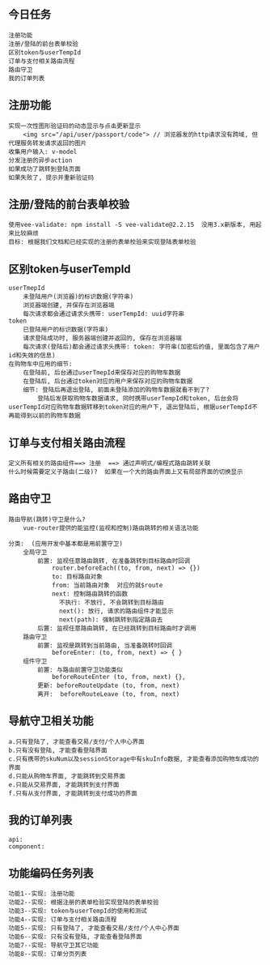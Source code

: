## 今日任务
	注册功能
	注册/登陆的前台表单校验
	区别token与userTempId
	订单与支付相关路由流程
	路由守卫
	我的订单列表

## 注册功能
	实现一次性图形验证码的动态显示与点击更新显示
		<img src="/api/user/passport/code"> // 浏览器发的http请求没有跨域, 但代理服务转发请求返回的图片
	收集用户输入: v-model
	分发注册的异步action
	如果成功了跳转到登陆页面
	如果失败了, 提示并重新验证码

## 注册/登陆的前台表单校验
	使用vee-validate: npm install -S vee-validate@2.2.15  没用3.x新版本, 用起来比较麻烦
	目标: 根据我们文档和已经实现的注册的表单校验来实现登陆表单校验

## 区别token与userTempId
	userTmepId
		未登陆用户(浏览器)的标识数据(字符串)
		浏览器端创建, 并保存在浏览器端
		每次请求都会通过请求头携带: userTempId: uuid字符串
	token
		已登陆用户的标识数据(字符串)
		请求登陆成功时, 服务器端创建并返回的, 保存在浏览器端
		每次请求(登陆后)都会通过请求头携带: token: 字符串(加密后的值, 里面包含了用户id和失效的信息)
	在购物车中应用的细节:
		在登陆前, 后台通过userTmepId来保存对应的购物车数据
		在登陆后, 后台通过token对应的用户来保存对应的购物车数据
		细节: 登陆后再退出登陆, 前面未登陆添加的购物车数据就看不到了?
			登陆后发获取购物车数据请求, 同时携带userTempId和token, 后台会将userTempId对应购物车数据转移到token对应的用户下, 退出登陆后, 根据userTempId不再能得到以前的购物车数据

## 订单与支付相关路由流程
	定义所有相关的路由组件==> 注册  ==> 通过声明式/编程式路由跳转关联
	什么时候需要定义子路由(二级)?  如果在一个大的路由界面上又有局部界面的切换显示

## 路由守卫
	路由导航(跳转)守卫是什么?
		vue-router提供的能监控(监视和控制)路由跳转的相关语法功能
	
	分类:  (应用开发中基本都是用前置守卫)
		全局守卫
			前置: 监视任意路由跳转, 在准备跳转到目标路由时回调
				router.beforeEach((to, from, next) => {})
				to: 目标路由对象
				from: 当前路由对象  对应的就$route
				next: 控制路由跳转的函数
				  不执行: 不放行, 不会跳转到目标路由
				  next(): 放行, 请求的路由组件才能显示
				  next(path): 强制跳转到指定路由去
			后置: 监视任意路由跳转, 在已经跳转到目标路由时才调用
		路由守卫
			前置: 监视是跳转到当前路由, 当准备跳转时回调
				beforeEnter: (to, from, next) => { }
		组件守卫
			前置: 与路由前置守卫功能类似
				beforeRouteEnter (to, from, next) {},
			更新: beforeRouteUpdate (to, from, next) 
			离开:  beforeRouteLeave (to, from, next)


## 导航守卫相关功能
	a.只有登陆了, 才能查看交易/支付/个人中心界面
	b.只有没有登陆, 才能查看登陆界面
	c.只有携带的skuNum以及sessionStorage中有skuInfo数据, 才能查看添加购物车成功的界面
	d.只能从购物车界面, 才能跳转到交易界面
	e.只能从交易界面, 才能跳转到支付界面
	f.只有从支付界面, 才能跳转到支付成功的界面

## 我的订单列表
	api: 
	component: 

## 功能编码任务列表
	功能1--实现: 注册功能
	功能2--实现: 根据注册的表单检验实现登陆的表单校验
	功能3--实现: token与userTempId的使用和测试
	功能4--实现: 订单与支付相关路由流程
	功能5--实现: 只有登陆了, 才能查看交易/支付/个人中心界面
	功能6--实现: 只有没有登陆, 才能查看登陆界面
	功能7--实现: 导航守卫其它功能
	功能8--实现: 订单分页列表

